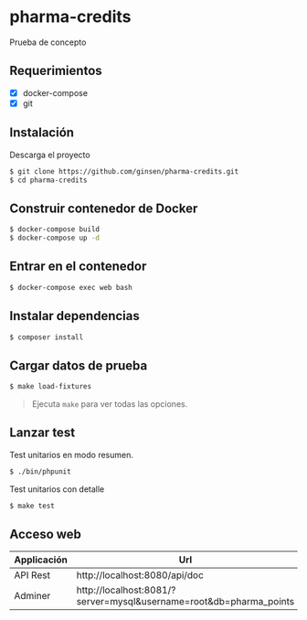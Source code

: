 # pharma-credits
Prueba de concepto

## Requerimientos

- [x] docker-compose
- [x] git

## Instalación

Descarga el proyecto

```bash
$ git clone https://github.com/ginsen/pharma-credits.git
$ cd pharma-credits
```

## Construir contenedor de Docker

```bash
$ docker-compose build
$ docker-compose up -d
```

## Entrar en el contenedor

```bash
$ docker-compose exec web bash
```

## Instalar dependencias

```bash
$ composer install 
```

## Cargar datos de prueba

```bash
$ make load-fixtures
```
> Ejecuta `make` para ver todas las opciones.

## Lanzar test

Test unitarios en modo resumen.
```bash
$ ./bin/phpunit
```

Test unitarios con detalle
```bash
$ make test
```

## Acceso web

Applicación | Url
----------- | ---
API Rest    | http://localhost:8080/api/doc
Adminer     | http://localhost:8081/?server=mysql&username=root&db=pharma_points
